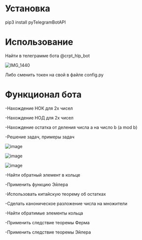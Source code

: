 # Установка
pip3 install pyTelegramBotAPI

# Использование
Найти в телеграмме бота @crpt_hlp_bot

![IMG_1440](https://user-images.githubusercontent.com/95048421/182159236-6df10261-d769-449d-ae6e-eb17fe511a6e.PNG)

Либо сменить токен на свой в файле config.py

# Функционал бота
-Нахождение НОК для 2х чисел

-Нахождение НОД для 2х чисел

-Нахождение остатка от деления числа a на число b (a mod b)

-Решение задач, примеры задач

![image](https://user-images.githubusercontent.com/95048421/182035571-520a864b-33c2-4f32-9b0a-acf3d7648651.png)


![image](https://user-images.githubusercontent.com/95048421/182044859-138bf5f5-8e47-4fc6-9acd-3558d6372b3d.png)


![image](https://user-images.githubusercontent.com/95048421/182045158-b37b1cb2-fb71-4973-8368-528a404d3ef2.png)


-Найти обратный элемент в кольце

-Применить функцию Эйлера

-Использовать китайскую теорему об остатках

-Сделать каноническое разложение числа на множители

-Найти обратимые элементы кольца

-Применить следствие теоремы Ферма

-Применить следствие теоремы Эйлера

